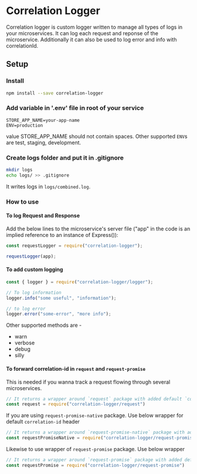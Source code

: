 
# Correlation Logger

Correlation logger is custom logger written to manage all types of logs in your microservices.
It can log each request and reponse of the microservice. 
Additionally it can also be used to log error and info with correlationId.

## Setup

### Install

```bash
npm install --save correlation-logger
```

### Add variable in '.env' file in root of your service

```
STORE_APP_NAME=your-app-name
ENV=production
```

value STORE_APP_NAME should not contain spaces.
Other supported `ENV`s are test, staging, development.

### Create logs folder and put it in .gitignore

```bash
mkdir logs
echo logs/ >> .gitignore
```

It writes logs in `logs/combined.log`.

### How to use

#### To log Request and Response

Add the below lines to the microservice's server file ("app" in the code is an implied reference to an instance of Express()):  

```javascript
const requestLogger = require("correlation-logger");  

requestLogger(app);  
```

#### To add custom logging

```javascript
const { logger } = require("correlation-logger/logger");  

// To log information
logger.info("some useful", "information");

// to log error
logger.error("some-error", "more info");
```

Other supported methods are -

- warn
- verbose
- debug
- silly

#### To forward correlation-id in `request` and `request-promise`

This is needed if you wanna track a request flowing through several microservices.

```javascript
// It returns a wrapper around `request` package with added default `correlation-id` header
const request = require("correlation-logger/request")
```

If you are using `request-promise-native` package. Use below wrapper for default `correlation-id` header

```javascript
// It returns a wrapper around `request-promise-native` package with added default correlation-id header
const requestPromiseNative = require("correlation-logger/request-promise-native")
```

Likewise to use wrapper of `request-promise` package. Use below wrapper

```javascript
// It returns a wrapper around `request-promise` package with added default correlation-id header
const requestPromise = require("correlation-logger/request-promise")
```
